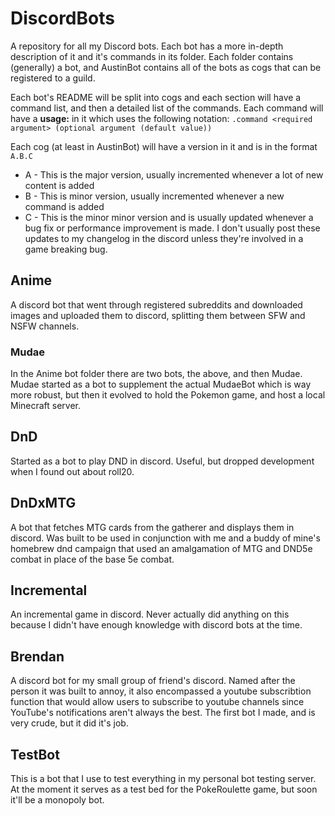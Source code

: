 # DiscordBots
 A repository for all my Discord bots. Each bot has a more in-depth description of it and it's commands in its folder. Each folder contains (generally) a bot, and AustinBot contains all of the bots as cogs that can be registered to a guild.

 Each bot's README will be split into cogs and each section will have a command list, and then a detailed list of the commands. Each command will have a **usage:** in it which uses the following notation:
 `.command <required argument> (optional argument (default value))`

 Each cog (at least in AustinBot) will have a version in it and is in the format `A.B.C`

 * A - This is the major version, usually incremented whenever a lot of new content is added
 * B - This is minor version, usually incremented whenever a new command is added
 * C - This is the minor minor version and is usually updated whenever a bug fix or performance improvement is made. I don't usually post these updates to my changelog in the discord unless they're involved in a game breaking bug.

## Anime
 A discord bot that went through registered subreddits and downloaded images and uploaded them to discord, splitting them between SFW and NSFW channels. 

### Mudae
 In the Anime bot folder there are two bots, the above, and then Mudae. Mudae started as a bot to supplement the actual MudaeBot which is way more robust, but then it evolved to hold the Pokemon game, and host a local Minecraft server.

## DnD
 Started as a bot to play DND in discord. Useful, but dropped development when I found out about roll20.

## DnDxMTG
 A bot that fetches MTG cards from the gatherer and displays them in discord. Was built to be used in conjunction with me and a buddy of mine's homebrew dnd campaign that used an amalgamation of MTG and DND5e combat in place of the base 5e combat.

## Incremental
 An incremental game in discord. Never actually did anything on this because I didn't have enough knowledge with discord bots at the time.

## Brendan
 A discord bot for my small group of friend's discord. Named after the person it was built to annoy, it also encompassed a youtube subscribtion function that would allow users to subscribe to youtube channels since YouTube's notifications aren't always the best. The first bot I made, and is very crude, but it did it's job.

## TestBot
 This is a bot that I use to test everything in my personal bot testing server. At the moment it serves as a test bed for the PokeRoulette game, but soon it'll be a monopoly bot.